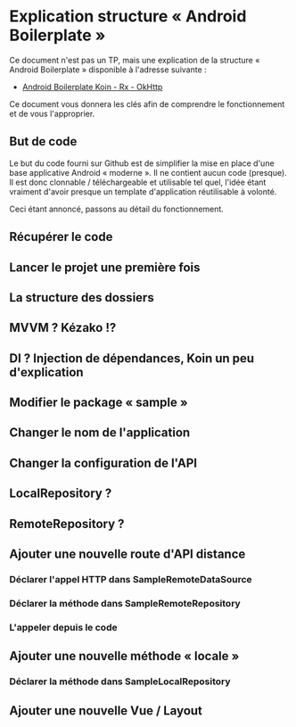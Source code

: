 # Explication structure « Android Boilerplate »

Ce document n'est pas un TP, mais une explication de la structure « Android Boilerplate » disponible à l'adresse suivante :

- [Android Boilerplate Koin - Rx - OkHttp](https://github.com/c4software/Android-Boilerplate-Koin-CoRoutines-OkHTTP)

Ce document vous donnera les clés afin de comprendre le fonctionnement et de vous l'approprier.

## But de code

Le but du code fourni sur Github est de simplifier la mise en place d'une base applicative Android « moderne ». Il ne contient aucun code (presque). Il est donc clonnable / téléchargeable et utilisable tel quel, l'idée étant vraiment d'avoir presque un template d'application réutilisable à volonté.

Ceci étant annoncé, passons au détail du fonctionnement.

## Récupérer le code

## Lancer le projet une première fois

## La structure des dossiers

## MVVM ? Kézako !?

## DI ? Injection de dépendances, Koin un peu d'explication

## Modifier le package « sample »

## Changer le nom de l'application

## Changer la configuration de l'API

## LocalRepository ?

## RemoteRepository ?

## Ajouter une nouvelle route d'API distance

### Déclarer l'appel HTTP dans SampleRemoteDataSource

### Déclarer la méthode dans SampleRemoteRepository

### L'appeler depuis le code

## Ajouter une nouvelle méthode « locale »

### Déclarer la méthode dans SampleLocalRepository

## Ajouter une nouvelle Vue / Layout
